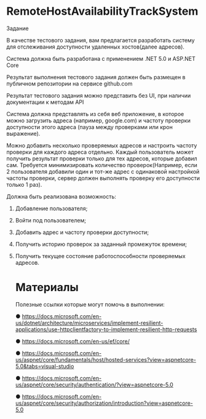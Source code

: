 # RemoteHostAvailabilityTrackSystem

﻿Задание

В качестве тестового задания, вам предлагается разработать систему для отслеживания доступности удаленных хостов(далее адресов).

Система должна быть разработана с применением .NET 5.0 и ASP.NET Core

Результат выполнения тестового задания должен быть размещен в публичном репозитории на сервисе github.com

Результат тестового задания можно представить без UI, при наличии документации к методам API

Система должна представлять из себя веб приложение, в которое можно загрузить адреса (например, google.com) и частоту проверки доступности этого адреса (пауза между проверками или крон выражение).

Можно добавить несколько проверяемых адресов и настроить частоту проверки для каждого адреса отдельно. Каждый пользователь может получить результат проверки только для тех адресов, которые добавил сам. Требуется минимизировать количество проверок(Например, если 2 пользователя добавили один и тот-же адрес с одинаковой настройкой частоты проверки, сервер должен выполнять проверку его доступности только 1 раз).

Должна быть реализована возможность: 

1.	Добавление пользователя;

2.	Войти под пользователем;

3.	Добавить адрес и частоту проверки доступности;

4.	Получить историю проверок за заданный промежуток времени;

5.	Получить текущее состояние работоспособности проверяемых адресов.
     
      # Материалы 
      
      Полезные ссылки которые могут помочь в выполнении:

      ●	https://docs.microsoft.com/en-us/dotnet/architecture/microservices/implement-resilient-applications/use-httpclientfactory-to-implement-resilient-http-requests

      ●	https://docs.microsoft.com/en-us/ef/core/

      ●	https://docs.microsoft.com/en-us/aspnet/core/fundamentals/host/hosted-services?view=aspnetcore-5.0&tabs=visual-studio

      ●	https://docs.microsoft.com/en-us/aspnet/core/security/authentication/?view=aspnetcore-5.0

      ●	https://docs.microsoft.com/en-us/aspnet/core/security/authorization/introduction?view=aspnetcore-5.0

